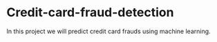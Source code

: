 # Credit-card-fraud-detection
In this project we will predict credit card frauds using machine learning.
